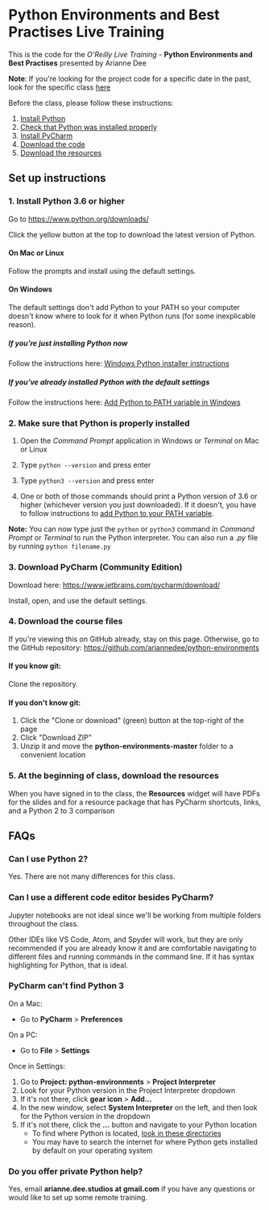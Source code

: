 # Python Environments and Best Practises Live Training

This is the code for the *O'Reilly Live Training* - **Python Environments and Best Practises** presented by Arianne Dee

**Note**: If you're looking for the project code for a specific date in the past,
look for the specific class [here](https://github.com/ariannedee/python-environments/releases)

Before the class, please follow these instructions:
1. [Install Python](#1-install-python-36-or-higher)
1. [Check that Python was installed properly](#2-make-sure-that-python-is-properly-installed)
1. [Install PyCharm](#3-download-pycharm-community-edition)
1. [Download the code](#4-download-the-course-files)
5. [Download the resources](#5-at-the-beginning-of-class-download-the-resources)

## Set up instructions
### 1. Install Python 3.6 or higher
Go to https://www.python.org/downloads/

Click the yellow button at the top to download the latest version of Python.

#### On Mac or Linux
Follow the prompts and install using the default settings.

#### On Windows
The default settings don't add Python to your PATH 
so your computer doesn't know where to look for it when Python runs 
(for some inexplicable reason).

##### If you're just installing Python now
Follow the instructions here: [Windows Python installer instructions](docs/WININSTALL.md)

##### If you've already installed Python with the default settings
Follow the instructions here: [Add Python to PATH variable in Windows](docs/WINSETPATH.md)

### 2. Make sure that Python is properly installed
1. Open the *Command Prompt* application in Windows
or *Terminal* on Mac or Linux

1. Type `python --version` and press enter

1. Type `python3 --version` and press enter

1. One or both of those commands should print 
a Python version of 3.6 or higher 
(whichever version you just downloaded).
 If it doesn't, you have to follow instructions to
 [add Python to your PATH variable](docs/WINSETPATH.md).

**Note:** 
You can now type just the `python` or `python3` command
in *Command Prompt* or *Terminal* 
to run the Python interpreter.
You can also run a *.py* file by running 
`python filename.py`

### 3. Download PyCharm (Community Edition)
Download here: https://www.jetbrains.com/pycharm/download/

Install, open, and use the default settings.

### 4. Download the course files
If you're viewing this on GitHub already, stay on this page.
Otherwise, go to the GitHub repository: https://github.com/ariannedee/python-environments

#### If you know git:
Clone the repository.

#### If you don't know git:
1. Click the "Clone or download" (green) button at the top-right of the page
2. Click "Download ZIP"
3. Unzip it and move the **python-environments-master** folder to a convenient location

### 5. At the beginning of class, download the resources
When you have signed in to the class,
the **Resources** widget will have PDFs for the slides and
for a resource package that has PyCharm shortcuts, links, and a Python 2 to 3 comparison

## FAQs
### Can I use Python 2?

Yes. There are not many differences for this class.

### Can I use a different code editor besides PyCharm?

Jupyter notebooks are not ideal since we'll be working from multiple folders throughout the class.

Other IDEs like VS Code, Atom, and Spyder will work, but they are only recommended if you are already know it 
and are comfortable navigating to different files and running commands in the command line. 
If it has syntax highlighting for Python, that is ideal.

### PyCharm can't find Python 3

On a Mac:
- Go to **PyCharm** > **Preferences**

On a PC:
- Go to **File** > **Settings**

Once in Settings:
1. Go to **Project: python-environments** > **Project Interpreter**
1. Look for your Python version in the Project Interpreter dropdown
1. If it's not there, click **gear icon** > **Add...**
1. In the new window, select **System Interpreter** on the left, and then look for the Python version in the dropdown
1. If it's not there, click the **...** button and navigate to your Python location
   - To find where Python is located, [look in these directories](docs/PATH_LOCATIONS.md)
   - You may have to search the internet for where Python gets installed by default on your operating system

### Do you offer private Python help?
Yes, email **arianne.dee.studios at gmail.com** if you have any questions
or would like to set up some remote training.
